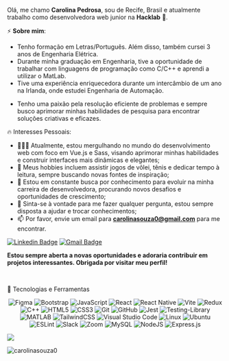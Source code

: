 Olá, me chamo **Carolina Pedrosa**, sou de Recife, Brasil e atualmente trabalho como desenvolvedora web junior na  **Hacklab** 🚀. 

⚡️ **Sobre mim**:

- Tenho formação em Letras/Português. Além disso, também cursei 3 anos de Engenharia Elétrica.
- Durante minha graduação em Engenharia, tive a oportunidade de trabalhar com linguagens de programação como C/C++ e aprendi a utilizar o MatLab.
- Tive uma experiência enriquecedora durante um intercâmbio de um ano na Irlanda, onde estudei Engenharia de Automação.</p>
- Tenho uma paixão pela resolução eficiente de problemas e sempre busco aprimorar minhas habilidades de pesquisa para encontrar soluções criativas e eficazes.

🔥 Interesses Pessoais:

- 👩🏽‍💻 Atualmente, estou mergulhando no mundo do desenvolvimento web com foco em Vue.js e Sass, visando aprimorar minhas habilidades e construir interfaces mais dinâmicas e elegantes;
- 🤔 Meus hobbies incluem assistir jogos de vôlei, tênis e dedicar tempo à leitura, sempre buscando novas fontes de inspiração;
- 💼 Estou em constante busca por conhecimento para evoluir na minha carreira de desenvolvedora, procurando novos desafios e oportunidades de crescimento;
- 💬 Sinta-se à vontade para me fazer qualquer pergunta, estou sempre disposta a ajudar e trocar conhecimentos;
- 📫 Por favor, envie um email para **carolinasouza0@gmail.com** para me encontrar.

[![Linkedin Badge](https://img.shields.io/badge/-carolinapedrosadev-blue?style=flat-square&logo=Linkedin&logoColor=white&link=https://www.linkedin.com/in/carolina-pedrosa-dev/)](https://www.linkedin.com/in/carolina-pedrosa-dev/)
[![Gmail Badge](https://img.shields.io/badge/-carolinasouza0@gmail.com-c14438?style=flat-square&logo=Gmail&logoColor=white&link=mailto:carolinasouza0@gmail.com)](mailto:carolinasouza0@gmail.com)

**Estou sempre aberta a novas oportunidades e adoraria contribuir em projetos interessantes. Obrigada por visitar meu perfil!**

<br>

<p align="left">🚀 Tecnologias e Ferramentas</p>

<div align='center' width={24}>
  
  <p> 
    
  ![Figma](https://img.shields.io/badge/figma-%23F24E1E.svg?style=for-the-badge&logo=figma&logoColor=white)
  ![Bootstrap](https://img.shields.io/badge/bootstrap-%238511FA.svg?style=for-the-badge&logo=bootstrap&logoColor=white)
  ![JavaScript](https://img.shields.io/badge/javascript-%23323330.svg?style=for-the-badge&logo=javascript&logoColor=%23F7DF1E)
  ![React](https://img.shields.io/badge/react-%2320232a.svg?style=for-the-badge&logo=react&logoColor=%2361DAFB)
  ![React Native](https://img.shields.io/badge/React-Native-000?style=for-the-badge&logo=React-Native)
  ![Vite](https://img.shields.io/badge/vite-%23646CFF.svg?style=for-the-badge&logo=vite&logoColor=white)
  ![Redux](https://img.shields.io/badge/redux-%23593d88.svg?style=for-the-badge&logo=redux&logoColor=white)
  ![C++](https://img.shields.io/badge/c++-%2300599C.svg?style=for-the-badge&logo=c%2B%2B&logoColor=white)
  ![HTML5](https://img.shields.io/badge/html5-%23E34F26.svg?style=for-the-badge&logo=html5&logoColor=white)
  ![CSS3](https://img.shields.io/badge/css3-%231572B6.svg?style=for-the-badge&logo=css3&logoColor=white)
  ![Git](https://img.shields.io/badge/git-%23F05033.svg?style=for-the-badge&logo=git&logoColor=white)
  ![GitHub](https://img.shields.io/badge/github-%23121011.svg?style=for-the-badge&logo=github&logoColor=white)
  ![Jest](https://img.shields.io/badge/-jest-%23C21325?style=for-the-badge&logo=jest&logoColor=white)
  ![Testing-Library](https://img.shields.io/badge/-TestingLibrary-%23E33332?style=for-the-badge&logo=testing-library&logoColor=white)
  <img alt="MATLAB" src="https://img.shields.io/badge/-MATLAB-0076A8?style=flat-square&logo=Mathworks&logoColor=white">
  ![TailwindCSS](https://img.shields.io/badge/tailwindcss-%2338B2AC.svg?style=for-the-badge&logo=tailwind-css&logoColor=white)
  ![Visual Studio Code](https://img.shields.io/badge/Visual%20Studio%20Code-0078d7.svg?style=for-the-badge&logo=visual-studio-code&logoColor=white)
  ![Linux](https://img.shields.io/badge/Linux-FCC624?style=for-the-badge&logo=linux&logoColor=black)
  ![Ubuntu](https://img.shields.io/badge/Ubuntu-E95420?style=for-the-badge&logo=ubuntu&logoColor=white)
  ![ESLint](https://img.shields.io/badge/ESLint-4B3263?style=for-the-badge&logo=eslint&logoColor=white)
  ![Slack](https://img.shields.io/badge/Slack-4A154B?style=for-the-badge&logo=slack&logoColor=white)
  ![Zoom](https://img.shields.io/badge/Zoom-2D8CFF?style=for-the-badge&logo=zoom&logoColor=white)
  ![MySQL](https://img.shields.io/badge/mysql-%2300f.svg?style=for-the-badge&logo=mysql&logoColor=white)
  ![NodeJS](https://img.shields.io/badge/node.js-6DA55F?style=for-the-badge&logo=node.js&logoColor=white)
  ![Express.js](https://img.shields.io/badge/express.js-%23404d59.svg?style=for-the-badge&logo=express&logoColor=%2361DAFB)

  </p>
</div>

<picture>
  <source
    srcset="https://github-profile-summary-cards.vercel.app/api/cards/profile-details?username=carolinasouza0&theme=github_dark"
    media="(prefers-color-scheme: dark)"
  />
  <source
    srcset="https://github-profile-summary-cards.vercel.app/api/cards/profile-details?username=carolinasouza0&theme=github"
    media="(prefers-color-scheme: light), (prefers-color-scheme: no-preference)"
  />
  <img src="https://github-readme-stats.vercel.app/api?username=anuraghazra&show_icons=true" />
</picture>

<p align="left"> <img src="https://komarev.com/ghpvc/?username=carolinasouza0" alt="carolinasouza0" /> </p>

